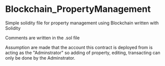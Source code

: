 # Blockchain_PropertyManagement
Simple solidity file for property management using Blockchain written with Solidity

Comments are written in the .sol file 

Assumption are made that the account this contract is deployed from is acting as the "Adminstrator" so adding of property, editing, transacting can only be done by the Adminstrator.
